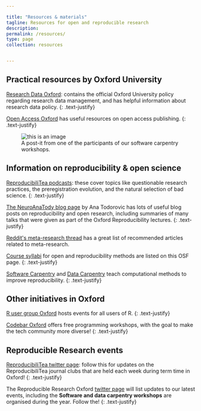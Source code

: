 ```yaml
---

title: "Resources & materials"
tagline: Resources for open and reproducible research
description:
permalink: /resources/
type: page
collection: resources


---
```


## Practical resources by Oxford University

[Research Data Oxford](http://researchdata.ox.ac.uk): contains the official
Oxford University policy regarding research data management, and has helpful
information about research data policy.
{: .text-justify}

[Open Access Oxford](http://openaccess.ox.ac.uk) has useful resources on open
access publishing.
{: .text-justify}

<html>
<style>
img:hover {
  opacity: 0.7;
  filter: alpha(opacity=70);
}
</style>
</html>

<figure>
  <img src="{{ site.url }}{{ site.baseurl }}/assets/images/i-can-understand.png" alt="this is an image">
  <figcaption>A post-it from one of the participants of our software carpentry workshops.</figcaption>
</figure>

## Information on reproducibility & open science

[ReproducibiliTea podcasts](https://soundcloud.com/reproducibilitea): these
cover topics like questionable research practices, the preregistration
evolution, and the natural selection of bad science.
{: .text-justify}

[The NeuroAnaTody blog page](http://neuroanatody.com/) by Ana Todorovic has lots
of useful blog posts on reproducibility and open research, including summaries
of many talks that were given as part of the Oxford Reproducibility lectures.
{: .text-justify}

[Reddit's meta-research thread](https://www.reddit.com/r/metaresearch/) has a
great list of recommended articles related to meta-research.

[Course syllabi](https://osf.io/vkhbt/) for open and reproducibility methods are
listed on this OSF page.
{: .text-justify}

[Software Carpentry](https://software-carpentry.org) and
[Data Carpentry](https://www.datacarpentry.org) teach computational methods to
improve reproducibility.
{: .text-justify}

## Other initiatives in Oxford

[R user group Oxford](https://r-oxford.github.io/) hosts events for all users
of R.
{: .text-justify}

[Codebar Oxford](https://codebar.io/) offers free programming workshops, with
the goal to make the tech community more diverse!
{: .text-justify}

## Reproducible Research events

[ReproducibiliTea twitter page](https://twitter.com/reproducibilit): follow this
for updates on the ReproducibiliTea journal clubs that are held each week during
term time in Oxford!
{: .text-justify}

The Reproducible Research Oxford [twitter page](https://twitter.com/rroxford)
will list updates to our latest events, including the
**Software and data carpentry workshops** are organised during the year. Follow
the!
{: .text-justify}
